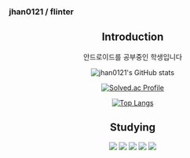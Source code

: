 ### jhan0121 / flinter

<!--
**jhan0121/jhan0121** is a ✨ _special_ ✨ repository because its `README.md` (this file) appears on your GitHub profile.

Here are some ideas to get you started:

- 🔭 I’m currently working on ...
- 🌱 I’m currently learning ...
- 👯 I’m looking to collaborate on ...
- 🤔 I’m looking for help with ...
- 💬 Ask me about ...
- 📫 How to reach me: ...
- 😄 Pronouns: ...
- ⚡ Fun fact: ...
-->
<div align=center>
 <h2>Introduction</h2>
 안드로이드를 공부중인 학생입니다

![jhan0121's GitHub stats](https://github-readme-stats.vercel.app/api?username=jhan0121&show_icons=true&theme=tokyonight)

[![Solved.ac Profile](http://mazassumnida.wtf/api/v2/generate_badge?boj=flinter)](https://solved.ac/flinter/)

[![Top Langs](https://github-readme-stats.vercel.app/api/top-langs/?username=jhan0121&layout=compact)](https://github.com/jhan0121/github-readme-stats)
 
<h2>Studying</h2>
 <img src="https://img.shields.io/badge/kotlin-7F52FF?style=flat-square&logo=kotlin&logoColor=white"/>
 <img src="https://img.shields.io/badge/android-3DDC84?style=flat-square&logo=android&logoColor=white"/>
 <img src="https://img.shields.io/badge/android studio-3DDC84?style=flat-square&logo=android studio&logoColor=white"/>
 <img src="https://img.shields.io/badge/python-3776AB?style=flat-square&logo=python&logoColor=white"/>
 <img src="https://img.shields.io/badge/vscode-007ACC?style=flat-square&logo=visualstudiocode&logoColor=white"/>

</div>
